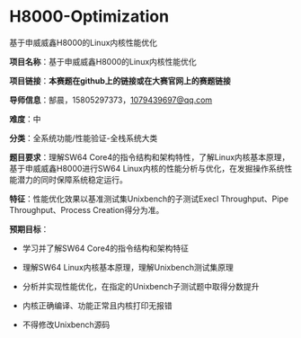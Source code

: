 # H8000-Optimization
基于申威威鑫H8000的Linux内核性能优化


**项目名称**：基于申威威鑫H8000的Linux内核性能优化

**项目链接**：**本赛题在github上的链接或在大赛官网上的赛题链接**

**导师信息**：郜晨，15805297373，1079439697@qq.com

**难度**：中

**分类**：全系统功能/性能验证-全栈系统大类

**题目要求**：理解SW64 Core4的指令结构和架构特性，了解Linux内核基本原理，基于申威威鑫H8000进行SW64 Linux内核的性能分析与优化，在发掘操作系统性能潜力的同时保障系统稳定运行。

**特征**：性能优化效果以基准测试集Unixbench的子测试Execl Throughput、Pipe Throughput、Process Creation得分为准。

**预期目标**：

* 学习并了解SW64 Core4的指令结构和架构特征

* 理解SW64 Linux内核基本原理，理解Unixbench测试集原理

* 分析并实现性能优化，在指定的Unixbench子测试题中取得分数提升

* 内核正确编译、功能正常且内核打印无报错

* 不得修改Unixbench源码


